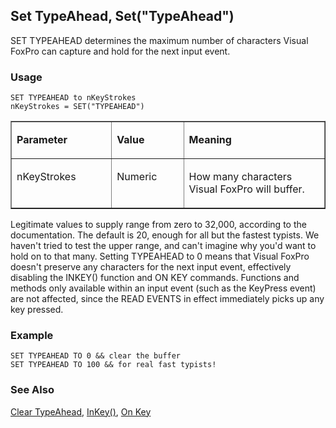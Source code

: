 ## Set TypeAhead, Set("TypeAhead")

SET TYPEAHEAD determines the maximum number of characters Visual FoxPro can capture and hold for the next input event.

### Usage

```foxpro
SET TYPEAHEAD to nKeyStrokes
nKeyStrokes = SET("TYPEAHEAD")
```
<table border cellspacing=0 cellpadding=0 width=100%>
<tr>
  <td width=32% valign=top>
  <p><b>Parameter</b></p>
  </td>
  <td width=23% valign=top>
  <p><b>Value</b></p>
  </td>
  <td width=45% valign=top>
  <p><b>Meaning</b></p>
  </td>
 </tr>
<tr>
  <td width=32% valign=top>
  <p>nKeyStrokes</p>
  </td>
  <td width=23% valign=top>
  <p>Numeric</p>
  </td>
  <td width=45% valign=top>
  <p>How many characters Visual FoxPro will buffer.</p>
  </td>
 </tr>
</table>

Legitimate values to supply range from zero to 32,000, according to the documentation. The default is 20, enough for all but the fastest typists. We haven't tried to test the upper range, and can't imagine why you'd want to hold on to that many. Setting TYPEAHEAD to 0 means that Visual FoxPro doesn't preserve any characters for the next input event, effectively disabling the INKEY() function and ON KEY commands. Functions and methods only available within an input event (such as the KeyPress event) are not affected, since the READ EVENTS in effect immediately picks up any key pressed.

### Example

```foxpro
SET TYPEAHEAD TO 0 && clear the buffer
SET TYPEAHEAD TO 100 && for real fast typists!
```
### See Also

[Clear TypeAhead](s4g803.md), [InKey()](s4g117.md), [On Key](s4g100.md)
